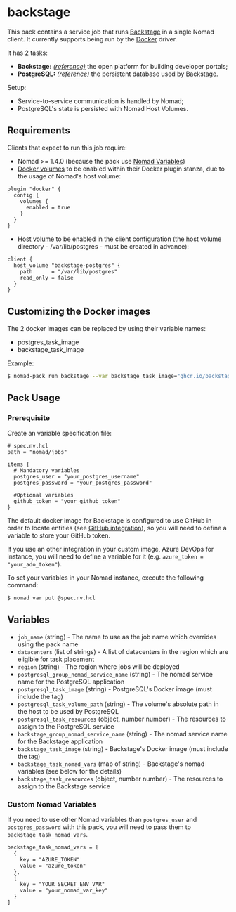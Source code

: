 # backstage

This pack contains a service job that runs [Backstage](https://backstage.io/) in a single Nomad client. It currently supports
being run by the [Docker](https://www.nomadproject.io/docs/drivers/docker) driver.

It has 2 tasks:
- **Backstage:** [*(reference)*](https://backstage.io) the open platform for building developer portals;
- **PostgreSQL:** [*(reference)*](https://www.postgresql.org/) the persistent database used by Backstage.

Setup:
- Service-to-service communication is handled by Nomad;
- PostgreSQL's state is persisted with Nomad Host Volumes.

## Requirements
Clients that expect to run this job require:
- Nomad >= 1.4.0 (because the pack use [Nomad Variables](https://developer.hashicorp.com/nomad/docs/concepts/variables))
- [Docker volumes](https://www.nomadproject.io/docs/drivers/docker "Docker volumes") to be enabled within their Docker plugin stanza, due to the usage of Nomad's host volume:
```hcl
plugin "docker" {
  config {
    volumes {
      enabled = true
    }
  }
}
```

- [Host volume](https://www.nomadproject.io/docs/configuration/client#host_volume-stanza "Host volume") to be enabled in the client configuration (the host volume directory - /var/lib/postgres - must be created in advance):
```hcl
client {
  host_volume "backstage-postgres" {
    path      = "/var/lib/postgres"
    read_only = false
  }
}
```

## Customizing the Docker images

The 2 docker images can be replaced by using their variable names:
- postgres_task_image
- backstage_task_image

Example:
```bash
$ nomad-pack run backstage --var backstage_task_image="ghcr.io/backstage/backstage:1.7.1"
```

## Pack Usage

<!-- Include information about how to use your pack -->

### Prerequisite

Create an variable specification file:
```hcl
# spec.nv.hcl
path = "nomad/jobs"

items {
  # Mandatory variables
  postgres_user = "your_postgres_username"
  postgres_password = "your_postgres_password"

  #Optional variables
  github_token = "your_github_token"
}
```

The default docker image for Backstage is configured to use GitHub in order to locate entities (see [GitHub integration](https://backstage.io/docs/integrations/github/locations)), so you will need to define a variable to store your GitHub token. 

If you use an other integration in your custom image, Azure DevOps for instance, you will need to define a variable for it (e.g. ```azure_token = "your_ado_token"```).

To set your variables in your Nomad instance, execute the following command:

```bash
$ nomad var put @spec.nv.hcl
```

## Variables

<!-- Include information on the variables from your pack -->

- `job_name` (string) - The name to use as the job name which overrides using
  the pack name
- `datacenters` (list of strings) - A list of datacenters in the region which
  are eligible for task placement
- `region` (string) - The region where jobs will be deployed
- `postgresql_group_nomad_service_name` (string) - The nomad service name for the PostgreSQL application
- `postgresql_task_image` (string) - PostgreSQL's Docker image (must include the tag)
- `postgresql_task_volume_path` (string) - The volume's absolute path in the host to be used by PostgreSQL
- `postgresql_task_resources` (object, number number) - The resources to assign to the PostgreSQL service
- `backstage_group_nomad_service_name` (string) - The nomad service name for the Backstage application
- `backstage_task_image` (string) - Backstage's Docker image (must include the tag)
- `backstage_task_nomad_vars` (map of string) - Backstage's nomad variables (see below for the details)
- `backstage_task_resources` (object, number number) - The resources to assign to the Backstage service

### Custom Nomad Variables
If you need to use other Nomad variables than `postgres_user` and `postgres_password` with this pack, you will need to pass them to `backstage_task_nomad_vars`.

```hcl
backstage_task_nomad_vars = [
  {
    key = "AZURE_TOKEN"
    value = "azure_token"
  },
  {
    key = "YOUR_SECRET_ENV_VAR"
    value = "your_nomad_var_key"
  }
]
```
